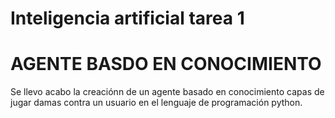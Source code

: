 # Inteligencia artificial tarea 1

<h1>AGENTE BASDO EN CONOCIMIENTO</h1>
Se llevo acabo la creaciónn de un agente basado en conocimiento capas de jugar damas contra un usuario en el lenguaje de programación python. 
